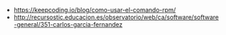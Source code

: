 - https://keepcoding.io/blog/como-usar-el-comando-rpm/
- http://recursostic.educacion.es/observatorio/web/ca/software/software-general/351-carlos-garcia-fernandez
